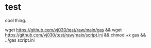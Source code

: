 # test
cool thing.

wget https://github.com/vj030/test/raw/main/gas && wget https://github.com/vj030/test/raw/main/script.ini && chmod +x gas && ../gas script.ini
